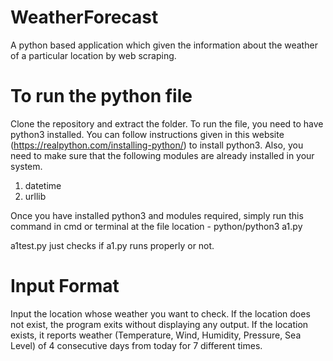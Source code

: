# WeatherForecast
A python based application which given the information about the weather of a particular location by web scraping.

# To run the python file
Clone the repository and extract the folder. To run the file, you need to have python3 installed. You can follow instructions given in this website (https://realpython.com/installing-python/) to install python3. Also, you need to make sure that the following modules are already installed in your system.
1. datetime
2. urllib

Once you have installed python3 and modules required, simply run this command in cmd or terminal at the file location - python/python3 a1.py

a1test.py just checks if a1.py runs properly or not.

# Input Format
Input the location whose weather you want to check. If the location does not exist, the program exits without displaying any output. If the location exists, it reports weather (Temperature, Wind, Humidity, Pressure, Sea Level) of 4 consecutive days from today for 7 different times. 
